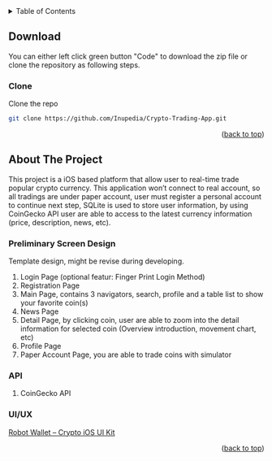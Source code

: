 <div id="top"></div>
<details>
  <summary>Table of Contents</summary>
  <ol>
  	<li>
  		<a href="#download">Download</a>
  		<ul>
  			<li><a href="#clone">Clone</a></li>
  		</ul>
  	</li>
    <li>
      <a href="#about-the-app">About The Project</a>
      <ul>
        <li><a href="#preliminary-screen-desgin">Preliminary Screen Design</a></li>
        <li><a href="#api">API</a></li>
        <li><a href="#ui">UI/UX</a></li>
      </ul>
    </li>
  </ol>
</details>


<!-- DOWNLOAD -->
## Download

You can either left click green button "Code" to download the zip file or clone the repository as following steps.

### Clone

  Clone the repo
   ```sh
   git clone https://github.com/Inupedia/Crypto-Trading-App.git
   ```

<p align="right">(<a href="#top">back to top</a>)</p>


<!-- ABOUT THE PROJECT -->
## About The Project

This project is a iOS based platform that allow user to real-time trade popular crypto  currency. This application won’t connect to real account, so all tradings are under paper account, user must register a personal account to continue next step, SQLite is used to store user information, by using CoinGecko API user are able to access to the latest currency information (price, description, news, etc).

### Preliminary Screen Design
Template design, might be revise during developing.
  1. Login Page (optional featur: Finger Print Login Method)
  2. Registration Page 
  3. Main Page, contains 3 navigators, search, profile and a table list to show your favorite coin(s)
  4. News Page
  5. Detail Page, by clicking coin, user are able to zoom into the detail information for selected coin (Overview introduction, movement chart, etc)
  6. Profile Page
  7. Paper Account Page, you are able to trade coins with simulator

### API
  1. CoinGecko API

### UI/UX
  <a href="https://dribbble.com/shots/16175213-Robot-Wallet-Crypto-iOS-UI-Kit">Robot Wallet – Crypto iOS UI Kit</a>
  
<p align="right">(<a href="#top">back to top</a>)</p>






